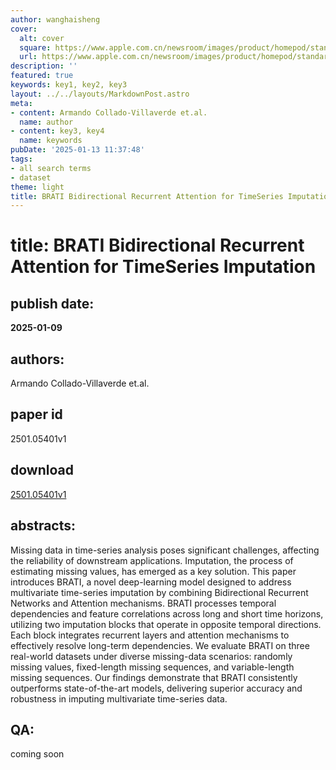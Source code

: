 ```yaml
---
author: wanghaisheng
cover:
  alt: cover
  square: https://www.apple.com.cn/newsroom/images/product/homepod/standard/Apple-HomePod-hero-230118_big.jpg.large_2x.jpg
  url: https://www.apple.com.cn/newsroom/images/product/homepod/standard/Apple-HomePod-hero-230118_big.jpg.large_2x.jpg
description: ''
featured: true
keywords: key1, key2, key3
layout: ../../layouts/MarkdownPost.astro
meta:
- content: Armando Collado-Villaverde et.al.
  name: author
- content: key3, key4
  name: keywords
pubDate: '2025-01-13 11:37:48'
tags:
- all search terms
- dataset
theme: light
title: BRATI Bidirectional Recurrent Attention for TimeSeries Imputation
---
```


# title: BRATI Bidirectional Recurrent Attention for TimeSeries Imputation 
## publish date: 
**2025-01-09** 
## authors: 
  Armando Collado-Villaverde et.al. 
## paper id
2501.05401v1
## download
[2501.05401v1](http://arxiv.org/abs/2501.05401v1)
## abstracts:
Missing data in time-series analysis poses significant challenges, affecting the reliability of downstream applications. Imputation, the process of estimating missing values, has emerged as a key solution. This paper introduces BRATI, a novel deep-learning model designed to address multivariate time-series imputation by combining Bidirectional Recurrent Networks and Attention mechanisms. BRATI processes temporal dependencies and feature correlations across long and short time horizons, utilizing two imputation blocks that operate in opposite temporal directions. Each block integrates recurrent layers and attention mechanisms to effectively resolve long-term dependencies.   We evaluate BRATI on three real-world datasets under diverse missing-data scenarios: randomly missing values, fixed-length missing sequences, and variable-length missing sequences. Our findings demonstrate that BRATI consistently outperforms state-of-the-art models, delivering superior accuracy and robustness in imputing multivariate time-series data.
## QA:
coming soon
